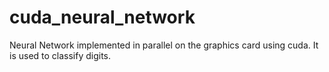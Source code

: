 cuda_neural_network
===================

Neural Network implemented in parallel on the graphics card using cuda. It is used to classify digits.
